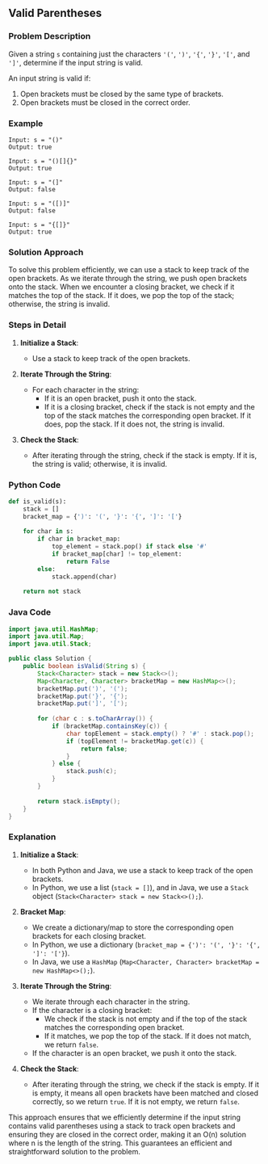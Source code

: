 ## Valid Parentheses

### Problem Description
Given a string `s` containing just the characters `'('`, `')'`, `'{'`, `'}'`, `'['`, and `']'`, determine if the input string is valid.

An input string is valid if:
1. Open brackets must be closed by the same type of brackets.
2. Open brackets must be closed in the correct order.

### Example
```
Input: s = "()"
Output: true
```
```
Input: s = "()[]{}"
Output: true
```
```
Input: s = "(]"
Output: false
```
```
Input: s = "([)]"
Output: false
```
```
Input: s = "{[]}"
Output: true
```

### Solution Approach
To solve this problem efficiently, we can use a stack to keep track of the open brackets. As we iterate through the string, we push open brackets onto the stack. When we encounter a closing bracket, we check if it matches the top of the stack. If it does, we pop the top of the stack; otherwise, the string is invalid.

### Steps in Detail

1. **Initialize a Stack**:
   - Use a stack to keep track of the open brackets.

2. **Iterate Through the String**:
   - For each character in the string:
     - If it is an open bracket, push it onto the stack.
     - If it is a closing bracket, check if the stack is not empty and the top of the stack matches the corresponding open bracket. If it does, pop the stack. If it does not, the string is invalid.

3. **Check the Stack**:
   - After iterating through the string, check if the stack is empty. If it is, the string is valid; otherwise, it is invalid.

### Python Code
```python
def is_valid(s):
    stack = []
    bracket_map = {')': '(', '}': '{', ']': '['}
    
    for char in s:
        if char in bracket_map:
            top_element = stack.pop() if stack else '#'
            if bracket_map[char] != top_element:
                return False
        else:
            stack.append(char)
    
    return not stack
```

### Java Code
```java
import java.util.HashMap;
import java.util.Map;
import java.util.Stack;

public class Solution {
    public boolean isValid(String s) {
        Stack<Character> stack = new Stack<>();
        Map<Character, Character> bracketMap = new HashMap<>();
        bracketMap.put(')', '(');
        bracketMap.put('}', '{');
        bracketMap.put(']', '[');
        
        for (char c : s.toCharArray()) {
            if (bracketMap.containsKey(c)) {
                char topElement = stack.empty() ? '#' : stack.pop();
                if (topElement != bracketMap.get(c)) {
                    return false;
                }
            } else {
                stack.push(c);
            }
        }
        
        return stack.isEmpty();
    }
}
```

### Explanation

1. **Initialize a Stack**:
   - In both Python and Java, we use a stack to keep track of the open brackets.
   - In Python, we use a list (`stack = []`), and in Java, we use a `Stack` object (`Stack<Character> stack = new Stack<>();`).

2. **Bracket Map**:
   - We create a dictionary/map to store the corresponding open brackets for each closing bracket.
   - In Python, we use a dictionary (`bracket_map = {')': '(', '}': '{', ']': '['}`).
   - In Java, we use a `HashMap` (`Map<Character, Character> bracketMap = new HashMap<>();`).

3. **Iterate Through the String**:
   - We iterate through each character in the string.
   - If the character is a closing bracket:
     - We check if the stack is not empty and if the top of the stack matches the corresponding open bracket.
     - If it matches, we pop the top of the stack. If it does not match, we return `false`.
   - If the character is an open bracket, we push it onto the stack.

4. **Check the Stack**:
   - After iterating through the string, we check if the stack is empty. If it is empty, it means all open brackets have been matched and closed correctly, so we return `true`. If it is not empty, we return `false`.

This approach ensures that we efficiently determine if the input string contains valid parentheses using a stack to track open brackets and ensuring they are closed in the correct order, making it an O(n) solution where n is the length of the string. This guarantees an efficient and straightforward solution to the problem.